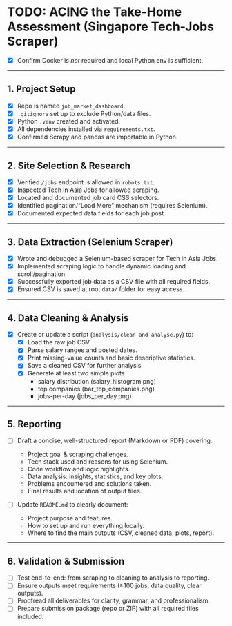 # TODO: ACING the Take-Home Assessment (Singapore Tech-Jobs Scraper)

- [x] Confirm Docker is *not* required and local Python env is sufficient.

---

## 1. Project Setup

- [X] Repo is named `job_market_dashboard`.
- [X] `.gitignore` set up to exclude Python/data files.
- [X] Python `.venv` created and activated.
- [X] All dependencies installed via `requirements.txt`.
- [X] Confirmed Scrapy and pandas are importable in Python.

---

## 2. Site Selection & Research

- [X] Verified `/jobs` endpoint is allowed in `robots.txt`.
- [X] Inspected Tech in Asia Jobs for allowed scraping.
- [X] Located and documented job card CSS selectors.
- [X] Identified pagination/“Load More” mechanism (requires Selenium).
- [X] Documented expected data fields for each job post.

---

## 3. Data Extraction (Selenium Scraper)

- [X] Wrote and debugged a Selenium-based scraper for Tech in Asia Jobs.
- [X] Implemented scraping logic to handle dynamic loading and scroll/pagination.
- [X] Successfully exported job data as a CSV file with all required fields.
- [X] Ensured CSV is saved at root `data/` folder for easy access.

---

## 4. Data Cleaning & Analysis

- [X] Create or update a script (`analysis/clean_and_analyse.py`) to:
  - [X] Load the raw job CSV.
  - [X] Parse salary ranges and posted dates.
  - [X] Print missing-value counts and basic descriptive statistics.
  - [X] Save a cleaned CSV for further analysis.
  - [X] Generate at least two simple plots
    - salary distribution (salary_histogram.png)
    - top companies (bar_top_companies.png)
    - jobs-per-day (jobs_per_day.png)

---

## 5. Reporting

- [ ] Draft a concise, well-structured report (Markdown or PDF) covering:
  - Project goal & scraping challenges.
  - Tech stack used and reasons for using Selenium.
  - Code workflow and logic highlights.
  - Data analysis: insights, statistics, and key plots.
  - Problems encountered and solutions taken.
  - Final results and location of output files.

- [ ] Update `README.md` to clearly document:
  - Project purpose and features.
  - How to set up and run everything locally.
  - Where to find the main outputs (CSV, cleaned data, plots, report).

---

## 6. Validation & Submission

- [ ] Test end-to-end: from scraping to cleaning to analysis to reporting.
- [ ] Ensure outputs meet requirements (≥100 jobs, data quality, clear outputs).
- [ ] Proofread all deliverables for clarity, grammar, and professionalism.
- [ ] Prepare submission package (repo or ZIP) with all required files included.
